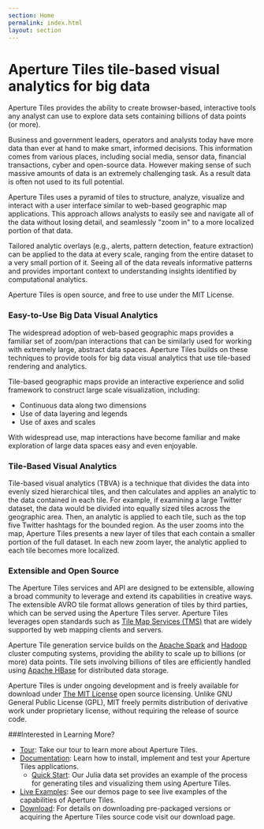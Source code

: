 ```yaml
---
section: Home
permalink: index.html
layout: section
---
```


Aperture Tiles <span class="tagline">tile-based visual analytics for big data</span>
=======================================================

Aperture Tiles provides the ability to create browser-based, interactive tools any analyst can use to explore data sets containing billions of data points (or more). 
 
Business and government leaders, operators and analysts today have more data than ever at hand to make smart, informed decisions. This information comes from various places, including social media, sensor data, financial transactions, cyber and open-source data. However making sense of such massive amounts of data is an extremely challenging task. As a result data is often not used to its full potential.
 
Aperture Tiles uses a pyramid of tiles to structure, analyze, visualize and interact with a user interface similar to web-based geographic map applications. This approach allows analysts to easily see and navigate all of the data without losing detail, and seamlessly "zoom in" to a more localized portion of that data.
 
Tailored analytic overlays (e.g., alerts, pattern detection, feature extraction) can be applied to the data at every scale, ranging from the entire dataset to a very small portion of it. Seeing all of the data reveals informative patterns and provides important context to understanding insights identified by computational analytics. 

Aperture Tiles is open source, and free to use under the MIT License. 

### Easy-to-Use Big Data Visual Analytics

The widespread adoption of web-based geographic maps provides a familiar set of zoom/pan interactions that can be similarly used for working with extremely large, abstract data spaces. Aperture Tiles builds on these techniques to provide tools for big data visual analytics that use tile-based rendering and analytics. 

Tile-based geographic maps provide an interactive experience and solid framework to construct large scale visualization, including:

* Continuous data along two dimensions
* Use of data layering and legends
* Use of axes and scales

With widespread use, map interactions have become familiar and make exploration of large data spaces easy and even enjoyable.

### Tile-Based Visual Analytics

Tile-based visual analytics (TBVA) is a technique that divides the data into evenly sized hierarchical tiles, and then calculates and applies an analytic to the data contained in each tile. For example, if examining a large Twitter dataset, the data would be divided into equally sized tiles across the geographic area.  Then, an analytic is applied to each tile, such as the top five Twitter hashtags for the bounded region. As the user zooms into the map, Aperture Tiles presents a new layer of tiles that each contain a smaller portion of the full dataset.  In each new zoom layer, the analytic applied to each tile becomes more localized.

### Extensible and Open Source

The Aperture Tiles services and API are designed to be extensible, allowing a broad community to leverage and extend its capabilities in creative ways. The extensible AVRO tile format allows generation of tiles by third parties, which can be served using the Aperture Tiles server. Aperture Tiles leverages open standards such as [Tile Map Services (TMS)](http://en.wikipedia.org/wiki/Tile_Map_Service) that are widely supported by web mapping clients and servers.

Aperture Tile generation service builds on the [Apache Spark](http://spark.incubator.apache.org/) and [Hadoop](http://hadoop.apache.org/) cluster computing systems, providing the ability to scale up to billions (or more) data points. Tile sets involving billions of tiles are efficiently handled using [Apache HBase](http://hbase.apache.org/) for distributed data storage.

Aperture Tiles is under ongoing development and is freely available for download under [The MIT License](http://www.opensource.org/licenses/MIT) open source licensing. Unlike GNU General Public License (GPL), MIT freely permits distribution of derivative work under proprietary license, without requiring the release of source code.

###Interested in Learning More?

* [Tour](tour/overview/): Take our tour to learn more about Aperture Tiles.
* [Documentation](docs/development/quickstart/): Learn how to install, implement and test your Aperture Tiles applications.
	* [Quick Start](docs/development/quickstart/): Our Julia data set provides an example of the process for generating tiles and visualizing them using Aperture Tiles.
* [Live Examples](demos/): See our demos page to see live examples of the capabilities of Aperture Tiles.
* [Download](download/): For details on downloading pre-packaged versions or acquiring the Aperture Tiles source code visit our download page.